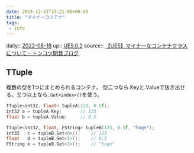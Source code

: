 ```yaml
---
date: 2024-12-21T15:21:08+09:00
title: "マイナーコンテナ"
tags:
 - Info
---
```


daily:: [2022-08-18](Daily_Note/2022-08-18.md)
up:: [UE5.0.2](../Bar/App/UE5.0.2.md)
source:: [【UE5】マイナーなコンテナクラスについて - トンコツ開発ブログ](https://shuntaendo.hatenablog.com/entry/2022/03/11/165915#TTuple)

## TTuple
複数の型を1つにまとめられるコンテナ。
型二つなら.Keyと.Valueで抜き出せる。三つ以上なら`.Get<index>()`を使う。

```cpp
TTuple<int32, float> tupleA(123, 0.5f);
int32 a = tupleA.Key;		// 123
float b = tupleA.Value;		// 0.5

TTuple<int32, float, FString> tupleB(123, 0.5f, "hoge");
int32   c = tupleB.Get<0>();	// 123
float   d = tupleB.Get<1>();	// 0.5
FString e = tupleB.Get<2>();	// "hoge"
```
